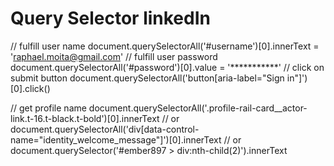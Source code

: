 # Query Selector linkedIn

// fulfill user name
document.querySelectorAll('#username')[0].innerText = 'raphael.moita@gmail.com'
// fulfill user password
document.querySelectorAll('#password')[0].value = '***********'
// click on submit button
document.querySelectorAll('button[aria-label="Sign in"]')[0].click()

// get profile name
document.querySelectorAll('.profile-rail-card__actor-link.t-16.t-black.t-bold')[0].innerText
// or
document.querySelectorAll('div[data-control-name="identity_welcome_message"]')[0].innerText
// or
document.querySelector('#ember897 > div:nth-child(2)').innerText
